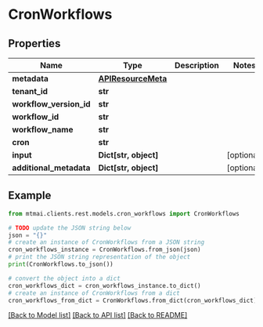 # CronWorkflows


## Properties

Name | Type | Description | Notes
------------ | ------------- | ------------- | -------------
**metadata** | [**APIResourceMeta**](APIResourceMeta.md) |  | 
**tenant_id** | **str** |  | 
**workflow_version_id** | **str** |  | 
**workflow_id** | **str** |  | 
**workflow_name** | **str** |  | 
**cron** | **str** |  | 
**input** | **Dict[str, object]** |  | [optional] 
**additional_metadata** | **Dict[str, object]** |  | [optional] 

## Example

```python
from mtmai.clients.rest.models.cron_workflows import CronWorkflows

# TODO update the JSON string below
json = "{}"
# create an instance of CronWorkflows from a JSON string
cron_workflows_instance = CronWorkflows.from_json(json)
# print the JSON string representation of the object
print(CronWorkflows.to_json())

# convert the object into a dict
cron_workflows_dict = cron_workflows_instance.to_dict()
# create an instance of CronWorkflows from a dict
cron_workflows_from_dict = CronWorkflows.from_dict(cron_workflows_dict)
```
[[Back to Model list]](../README.md#documentation-for-models) [[Back to API list]](../README.md#documentation-for-api-endpoints) [[Back to README]](../README.md)


